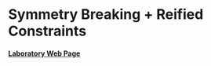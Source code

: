 # Symmetry Breaking + Reified Constraints
#### [Laboratory Web Page](https://ai.ia.agh.edu.pl/wiki/en:dydaktyka:csp:lab2)
